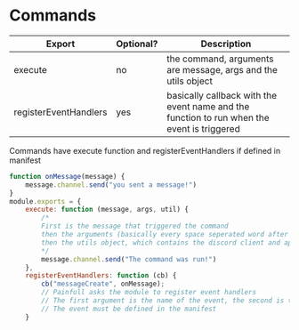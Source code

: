 # Commands

| Export | Optional? | Description |
| ----------- | ----------- | ----------- |
| execute | no | the command, arguments are message, args and the utils object |
| registerEventHandlers | yes | basically callback with the event name and the function to run when the event is triggered |

Commands have execute function and registerEventHandlers if defined in manifest

```js
function onMessage(message) {
	message.channel.send("you sent a message!")
}
module.exports = {
	execute: function (message, args, util) {
        /*
        First is the message that triggered the command
        then the arguments (basically every space seperated word after the command itself)
        then the utils object, which contains the discord client and apis and bot config
        */
        message.channel.send("The command was run!")
	},
	registerEventHandlers: function (cb) {
		cb("messageCreate", onMessage); 
        // Painfull asks the module to register event handlers
        // The first argument is the name of the event, the second is the function that needs to run when the event is triggered
        // The event must be defined in the manifest
	}
```